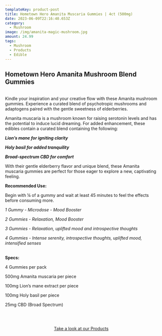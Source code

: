 ```yaml
---
templateKey: product-post
title: Hometown Hero Amanita Muscaria Gummies | 4ct (500mg)
date: 2023-06-09T22:16:40.653Z
category:
  - Mushroom
image: /img/amanita-magic-mushroom.jpg
amount: 24.99
tags:
  - Mushroom
  - Products
  - Edible
---
```

## Hometown Hero Amanita Mushroom Blend Gummies

\
Kindle your inspiration and your creative flow with these Amanita mushroom gummies. Experience a curated blend of psychotropic mushrooms and adaptogens paired with the gentle sweetness of elderberries.

Amanita muscaria is a mushroom known for raising serotonin levels and has the potential to induce lucid dreaming. For added enhancement, these edibles contain a curated blend containing the following:

***Lion’s mane for igniting clarity***

***Holy basil for added tranquility***

***Broad-spectrum CBD for comfort***

With their gentle elderberry flavor and unique blend, these Amanita muscaria gummies are perfect for those eager to explore a new, captivating feeling.

**Recommended Use:**

Begin with ¼ of a gummy and wait at least 45 minutes to feel the effects before consuming more.

*1 Gummy - Microdose - Mood Booster*

*2 Gummies - Relaxation, Mood Booster*

*3 Gummies - Relaxation, uplifted mood and introspective thoughts*

*4 Gummies - Intense serenity, introspective thoughts, uplifted mood, intensified senses*

\
**Specs:**

4  Gummies per pack

500mg Amanita muscaria per piece

100mg Lion’s mane extract per piece

100mg Holy basil per piece

25mg CBD (Broad Spectrum)

<br><br>

<Center><a class="link-view-more-products" target="_blank" href="https://capitalamericanshaman.com/products">Take a look at our Products</a></Center>